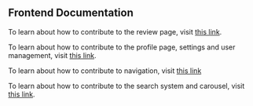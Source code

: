 ## **Frontend Documentation**

To learn about how to contribute to the review page, visit [this link](https://github.com/amoahy15/GenTech/blob/main/Docs/frontend%20docs/Review_components.md).

To learn about how to contribute to the profile page, settings and user management, visit [this link](https://github.com/amoahy15/GenTech/blob/main/Docs/frontend%20docs/User_settings.md).

To learn about how to contribute to navigation, visit [this link](https://github.com/amoahy15/GenTech/blob/main/Docs/frontend%20docs/Nav.md)

To learn about how to contribute to the search system and carousel, visit [this link](https://github.com/amoahy15/GenTech/blob/main/Docs/frontend%20docs/Collections_and_search.md).
